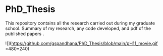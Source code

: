 # PhD_Thesis
This repository contains all the research carried out during my graduate school. Summary of my research, any code developed, and pdf of the published papers .

![](https://github.com/gspandhana/PhD_Thesis/blob/main/pH11_movie.gif =480*240) 
